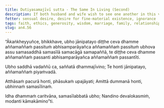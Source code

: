 ```yaml
---
title: Dutiyasamajīvī sutta - The Same In Living (Second)
description: If both husband and wife wish to see one another in this very life and also to meet one another again in the next life, both should be alike in faith, ethical conduct, giving, and wisdom.
fetter: sensual desire, desire for fine-material existence, ignorance
tags: faith, ethics, generosity, wisdom, marriage, family, relationships, benefits, ease, enemies, ethical conduct, virtue, confidence, giving, precepts, practices, Dhamma, heavenly world, sensual pleasures, an, an4
slug: an4.56
---
```


“Ākaṅkheyyuñce, bhikkhave, ubho jānipatayo diṭṭhe ceva dhamme aññamaññaṁ passituṁ abhisamparāyañca aññamaññaṁ passituṁ ubhova assu samasaddhā samasīlā samacāgā samapaññā, te diṭṭhe ceva dhamme aññamaññaṁ passanti abhisamparāyañca aññamaññaṁ passantīti.

Ubho saddhā vadaññū ca,
saññatā dhammajīvino;
Te honti jānipatayo,
aññamaññaṁ piyaṁvadā.

Atthāsaṁ pacurā honti,
phāsukaṁ upajāyati;
Amittā dummanā honti,
ubhinnaṁ samasīlinaṁ.

Idha dhammaṁ caritvāna,
samasīlabbatā ubho;
Nandino devalokasmiṁ,
modanti kāmakāmino”ti.
